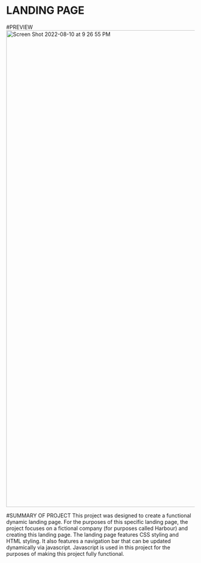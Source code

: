 # LANDING PAGE

#PREVIEW
<img width="1271" alt="Screen Shot 2022-08-10 at 9 26 55 PM" src="https://user-images.githubusercontent.com/106890286/184049677-6cd2caec-84e7-40eb-8122-63898295bb91.png">

#SUMMARY OF PROJECT
This project was designed to create a functional dynamic landing page. For the purposes of this specific landing page, the project focuses on a fictional company (for purposes called Harbour) and creating this landing page. The landing page features CSS styling and HTML styling. It also features a navigation bar that can be updated dynamically via javascript. Javascript is used in this project for the purposes of making this project fully functional.
